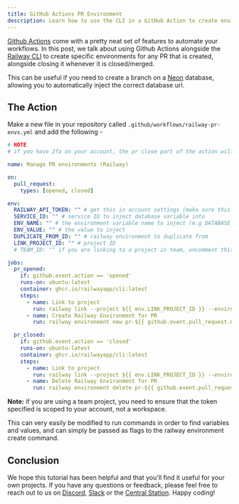 ```yaml
---
title: GitHub Actions PR Environment
description: Learn how to use the CLI in a GitHub Action to create environments for PRs
---
```


[Github Actions](https://github.com/features/actions) come with a pretty neat set of features to automate your workflows. In this post, we talk about using Github Actions alongside the [Railway CLI](https://github.com/railwayapp/cli) to create specific environments for any PR that is created, alongside closing it whenever it is closed/merged.

This can be useful if you need to create a branch on a [Neon](https://neon.tech) database, allowing you to automatically inject the correct database url.

## The Action

Make a new file in your repository called `.github/workflows/railway-pr-envs.yml` and add the following -

```yaml
# NOTE
# if you have 2fa on your account, the pr close part of the action will hang (due to 2fa not being supported non-interactively)

name: Manage PR environments (Railway)

on:
  pull_request:
    types: [opened, closed]

env:
  RAILWAY_API_TOKEN: "" # get this in account settings (make sure this is NOT a project token), and scope it to your account (not a workspace)
  SERVICE_ID: "" # service ID to inject database variable into
  ENV_NAME: "" # the environment variable name to inject (e.g DATABASE_URL)
  ENV_VALUE: "" # the value to inject
  DUPLICATE_FROM_ID: "" # railway environment to duplicate from
  LINK_PROJECT_ID: "" # project ID
  # TEAM_ID: "" if you are linking to a project in team, uncomment this

jobs:
  pr_opened:
    if: github.event.action == 'opened'
    runs-on: ubuntu-latest
    container: ghcr.io/railwayapp/cli:latest
    steps:
      - name: Link to project
        run: railway link --project ${{ env.LINK_PROJECT_ID }} --environment ${{ env.DUPLICATE_FROM_ID }} # --team ${{ env.TEAM_ID }} # uncomment this if you are linking to a team project
      - name: Create Railway Environment for PR
        run: railway environment new pr-${{ github.event.pull_request.number }} --copy ${{ env.DUPLICATE_FROM_ID }} --service-variable ${{ env.SERVICE_ID }} "${{ env.ENV_NAME }}=${{ env.ENV_VALUE }}"

  pr_closed:
    if: github.event.action == 'closed'
    runs-on: ubuntu-latest
    container: ghcr.io/railwayapp/cli:latest
    steps:
      - name: Link to project
        run: railway link --project ${{ env.LINK_PROJECT_ID }} --environment ${{ env.DUPLICATE_FROM_ID }} # --team ${{ env.TEAM_ID }} # uncomment this if you are linking to a team project
      - name: Delete Railway Environment for PR
        run: railway environment delete pr-${{ github.event.pull_request.number }} || true
```

**Note:** if you are using a team project, you need to ensure that the token specified is scoped to your account, not a workspace.

This can very easily be modified to run commands in order to find variables and values, and can simply be passed as flags to the railway environment create command.

## Conclusion

We hope this tutorial has been helpful and that you'll find it useful for your own projects. If you have any questions or feedback, please feel free to reach out to us on [Discord](https://discord.gg/railway), [Slack](/reference/support#slack) or the [Central Station](https://station.railway.com). Happy coding!
